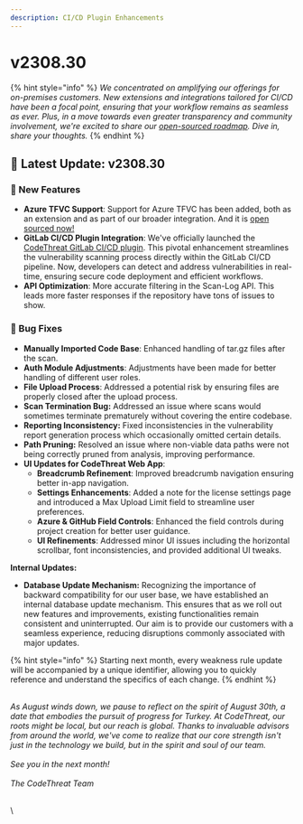 ```yaml
---
description: CI/CD Plugin Enhancements
---
```


# v2308.30

{% hint style="info" %}
_We concentrated on amplifying our offerings for on-premises customers. New extensions and integrations tailored for CI/CD have been a focal point, ensuring that your workflow remains as seamless as ever. Plus, in a move towards even greater transparency and community involvement, we're excited to share our_ [_open-sourced roadmap_](https://github.com/orgs/CodeThreat/projects/3/)_. Dive in, share your thoughts._
{% endhint %}

## 🌟 Latest Update: v2308.30

### 🚀 New Features

* **Azure TFVC Support**: Support for Azure TFVC has been added, both as an extension and as part of our broader integration. And it is [open sourced now! ](https://github.com/CodeThreat/codethreat-azure-plugin)
* **GitLab CI/CD Plugin Integration**: We've officially launched the [CodeThreat GitLab CI/CD plugin](https://github.com/CodeThreat/codethreat-gitlab-plugin). This pivotal enhancement streamlines the vulnerability scanning process directly within the GitLab CI/CD pipeline. Now, developers can detect and address vulnerabilities in real-time, ensuring secure code deployment and efficient workflows.
* **API Optimization**: More accurate filtering in the Scan-Log API. This leads more faster responses if the repository have tons of issues to show.

### 🐛 Bug Fixes

* **Manually Imported Code Base**: Enhanced handling of tar.gz files after the scan.
* **Auth Module Adjustments**: Adjustments have been made for better handling of different user roles.
* **File Upload Process**: Addressed a potential risk by ensuring files are properly closed after the upload process.
* **Scan Termination Bug:** Addressed an issue where scans would sometimes terminate prematurely without covering the entire codebase.
* **Reporting Inconsistency:** Fixed inconsistencies in the vulnerability report generation process which occasionally omitted certain details.
* **Path Pruning:** Resolved an issue where non-viable data paths were not being correctly pruned from analysis, improving performance.
* **UI Updates for CodeThreat Web App**:
  * **Breadcrumb Refinement**: Improved breadcrumb navigation ensuring better in-app navigation.
  * **Settings Enhancements**: Added a note for the license settings page and introduced a Max Upload Limit field to streamline user preferences.
  * **Azure & GitHub Field Controls**: Enhanced the field controls during project creation for better user guidance.&#x20;
  * **UI Refinements**: Addressed minor UI issues including the horizontal scrollbar, font inconsistencies, and provided additional UI tweaks.

**Internal Updates:**

* **Database Update Mechanism:** Recognizing the importance of backward compatibility for our user base, we have established an internal database update mechanism. This ensures that as we roll out new features and improvements, existing functionalities remain consistent and uninterrupted. Our aim is to provide our customers with a seamless experience, reducing disruptions commonly associated with major updates.

{% hint style="info" %}
Starting next month, every weakness rule update will be accompanied by a unique identifier, allowing you to quickly reference and understand the specifics of each change.
{% endhint %}

\
_As August winds down, we pause to reflect on the spirit of August 30th, a date that embodies the pursuit of progress for Turkey. At CodeThreat, our roots might be local, but our reach is global. Thanks to invaluable advisors from around the world, we've come to realize that our core strength isn't just in the technology we build, but in the spirit and soul of our team._ \
\
_See you in the next month!_\
\
_The CodeThreat Team_

\
\


&#x20;
